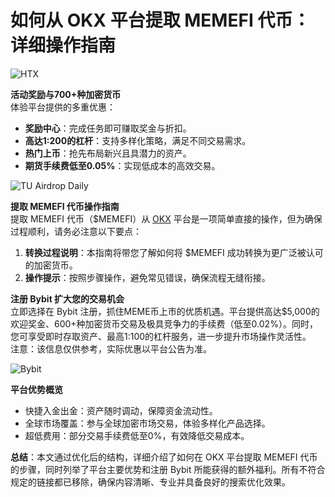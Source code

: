 # 如何从 OKX 平台提取 MEMEFI 代币：详细操作指南

![HTX](https://www.jmhbdh.com/wp-content/img/32279318.webp)

**活动奖励与700+种加密货币**  
体验平台提供的多重优惠：
- **奖励中心**：完成任务即可赚取奖金与折扣。  
- **高达1:200的杠杆**：支持多样化策略，满足不同交易需求。  
- **热门上币**：抢先布局新兴且具潜力的资产。  
- **期货手续费低至0.05%**：实现低成本的高效交易。

![TU Airdrop Daily](https://www.jmhbdh.com/wp-content/img/30201506426792.webp)

**提取 MEMEFI 代币操作指南**  
提取 MEMEFI 代币（$MEMEFI）从 [OKX](https://bit.ly/OKXe) 平台是一项简单直接的操作，但为确保过程顺利，请务必注意以下要点：  
1. **转换过程说明**：本指南将带您了解如何将 $MEMEFI 成功转换为更广泛被认可的加密货币。  
2. **操作提示**：按照步骤操作，避免常见错误，确保流程无缝衔接。

**注册 Bybit 扩大您的交易机会**  
立即选择在 Bybit 注册，抓住MEME币上市的优质机遇。平台提供高达$5,000的欢迎奖金、600+种加密货币交易及极具竞争力的手续费（低至0.02%）。同时，您可享受即时存取资产、最高1:100的杠杆服务，进一步提升市场操作灵活性。  
注意：该信息仅供参考，实际优惠以平台公告为准。

![Bybit](https://www.jmhbdh.com/wp-content/img/2670136778377.webp)

**平台优势概览**  
- 快捷入金出金：资产随时调动，保障资金流动性。  
- 全球市场覆盖：参与全球加密市场交易，体验多样化产品选择。  
- 超低费用：部分交易手续费低至0%，有效降低交易成本。

  

**总结**：本文通过优化后的结构，详细介绍了如何在 OKX 平台提取 MEMEFI 代币的步骤，同时列举了平台主要优势和注册 Bybit 所能获得的额外福利。所有不符合规定的链接都已移除，确保内容清晰、专业并具备良好的搜索优化效果。